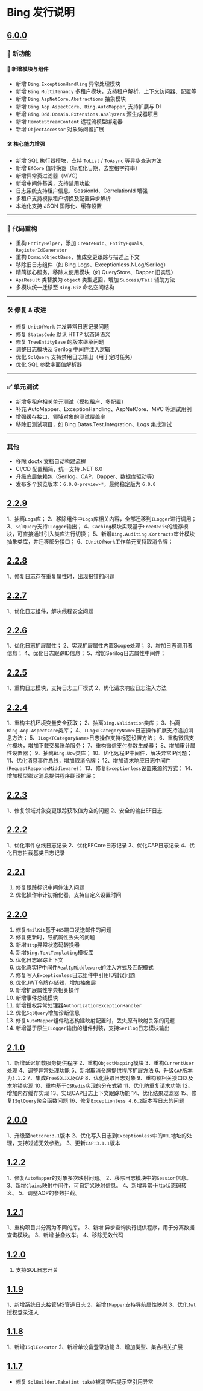 # Bing 发行说明

## [6.0.0](https://www.nuget.org/packages/Bing.Core/6.0.0)

### 🚀 新功能

#### 🧩 新增模块与组件

* 新增 `Bing.ExceptionHandling` 异常处理模块
* 新增 `Bing.MultiTenancy` 多租户模块，支持租户解析、上下文访问器、配置等
* 新增 `Bing.AspNetCore.Abstractions` 抽象模块
* 新增 `Bing.Aop.AspectCore`、`Bing.AutoMapper`, 支持扩展与 DI
* 新增 `Bing.Ddd.Domain.Extensions.Analyzers` 源生成器项目
* 新增 `RemoteStreamContent` 远程流模型绑定器
* 新增 `ObjectAccessor` 对象访问器扩展

#### 🛠 核心能力增强

* 新增 SQL 执行器模块，支持 `ToList` / `ToAsync` 等异步查询方法
* 新增 `EfCore` 值转换器（标准化日期、去空格字符串）
* 新增异常页过滤器（MVC）
* 新增中间件基类，支持禁用功能
* 日志系统支持租户信息、SessionId、CorrelationId 增强
* 多租户支持模拟租户切换及配置异步解析
* 本地化支持 JSON 国际化、缓存设置

---

### 🎨 代码重构

* 重构 `EntityHelper`，添加 `CreateGuid`、`EntityEquals`、`RegisterIdGenerator`
* 重构 `DomainObjectBase`，集成变更跟踪与描述上下文
* 移除旧日志组件（如 Bing.Logs、Exceptionless.NLog/Serilog）
* 精简核心服务，移除未使用模块（如 QueryStore、Dapper 旧实现）
* `ApiResult` 类替换为 `object` 类型返回，增加 `Success/Fail` 辅助方法
* 多模块统一迁移至 `Bing.Biz` 命名空间结构

---

### 🛠️ 修复 & 改进

* 修复 `UnitOfWork` 并发异常日志记录问题
* 修复 `StatusCode` 默认 HTTP 状态码语义
* 修复 `TreeEntityBase` 的版本继承问题
* 调整日志模块及 Serilog 中间件注入逻辑
* 优化 `SqlQuery` 支持禁用日志输出（用于定时任务）
* 优化 SQL 参数字面值解析器

---

### ✅ 单元测试

* 新增多租户相关单元测试（模拟租户、多配置）
* 补充 AutoMapper、ExceptionHandling、AspNetCore、MVC 等测试用例
* 增强缓存接口、领域对象的测试覆盖率
* 移除旧测试项目，如 Bing.Datas.Test.Integration、Logs 集成测试

---

### 其他

* 移除 docfx 文档自动构建流程
* CI/CD 配置精简，统一支持 .NET 6.0
* 升级底层依赖包（Serilog、CAP、Dapper、数据库驱动等）
* 发布多个预览版本：`6.0.0-preview-*`，最终稳定版为 `6.0.0`

## [2.2.9](https://www.nuget.org/packages/Bing.Core/2.2.9)

1、抽离`Logs`库；
2、移除组件中`Logs`库相关内容，全部迁移到`ILogger`进行调用；
3、`SqlQuery`支持`ILogger`输出；
4、`Caching`模块实现基于`FreeRedis`的缓存模块，可直接通过引入类库进行切换；
5、新增`Bing.Auditing.Contracts`审计模块抽象类库，并迁移部分接口；
6、`IUnitOfWork`工作单元支持取消令牌；


## [2.2.8](https://www.nuget.org/packages/Bing.Core/2.2.8)

1、修复日志存在重复属性时，出现报错的问题

## [2.2.7](https://www.nuget.org/packages/Bing.Core/2.2.7)

1、优化日志组件，解决线程安全问题

## [2.2.6](https://www.nuget.org/packages/Bing.Core/2.2.6)

1、优化日志扩展属性；
2、实现扩展属性内置Scope处理；
3、增加日志调用者信息；
4、优化日志跟踪ID信息；
5、增加Serilog日志属性中间件；

## [2.2.5](https://www.nuget.org/packages/Bing.Core/2.2.5)

1、重构日志模块，支持日志工厂模式
2、优化请求响应日志注入方法

## [2.2.4](https://www.nuget.org/packages/Bing.Core/2.2.4)

1、重构主机环境变量安全获取；
2、抽离`Bing.Validation`类库；
3、抽离`Bing.Aop.AspectCore`类库；
4、`ILog<TCategoryName>`日志操作扩展支持追加消息方法；
5、`ILog<TCategoryName>`日志操作支持标签设置方法；
6、重构微信支付模块，增加下载交易账单服务；
7、重构微信支付参数生成器；
8、增加审计属性设置器；
9、抽离`Bing.Uow`类库；
10、优化远程IP中间件，解决异常IP问题；
11、优化消息事件总线，增加取消令牌；
12、增加请求响应日志中间件(`RequestResponseMiddleware`)；
13、修复`Exceptionless`设置来源的方式；
14、增加模型绑定消息提供程序翻译扩展；

## [2.2.3](https://www.nuget.org/packages/Bing.Core/2.2.3)

1、修复领域对象变更跟踪获取值为空的问题
2、安全的输出EF日志

## [2.2.2](https://www.nuget.org/packages/Bing.Core/2.2.2)

1、优化事件总线日志记录
2、优化EFCore日志记录
3、优化CAP日志记录
4、优化日志拦截基类日志记录

## [2.2.1](https://www.nuget.org/packages/Bing.Core/2.2.1)

1. 修复跟踪标识中间件注入问题
2. 优化操作审计初始化器，支持自定义设置时间

## [2.2.0](https://www.nuget.org/packages/Bing.Core/2.2.0)

1. 修复`MailKit`基于`465`端口发送邮件的问题
2. 修复更新时，导航属性丢失的问题
3. 新增`Http`异常状态码转换器
4. 新增`Bing.TextTemplating`模板库
5. 优化日志跟踪上下文
6. 优化真实IP中间件`RealIpMiddleware`的注入方式及匹配模式
7. 修复写入`Exceptionless`日志组件中引用ID错误问题
8. 优化JWT令牌存储器，增加抽象层
9. 新增扩展属性字典相关操作
10. 新增事件总线模块
11. 新增授权异常处理器`AuthorizationExceptionHandler`
12. 优化`SqlQuery`增加诊断信息
13. 修复`AutoMapper`组件动态构建映射配置时，丢失原有映射关系的问题
14. 新增基于原生`ILogger`输出的组件封装，支持`Serilog`日志模块输出

## [2.1.0](https://www.nuget.org/packages/Bing.Core/2.1.0)

1、新增延迟加载服务提供程序
2、重构`ObjectMapping`模块
3、重构`CurrentUser`处理
4、调整异常处理功能
5、新增取消令牌提供程序扩展方法
6、升级`CAP`版本为`3.1.2`
7、集成`FreeSQL`以及`CAP`
8、优化获取日志对象
9、重构锁相关接口以及本地锁实现
10、重构基于`CSRedis`实现的分布式锁
11、优化防重复请求功能
12、增加内存缓存实现
13、实现CAP日志上下文跟踪功能
14、优化结果过滤器
15、修复`ISqlQuery`聚合函数问题
16、修复`Exceptionless 4.6.2`版本写日志的问题

## [2.0.0](https://www.nuget.org/packages/Bing.Core/2.0.0)

1、升级至`netcore:3.1`版本
2、优化写入日志到`Exceptionless`中的`URL`地址的处理，支持过滤无效参数。
3、更新`CAP:3.1.1`版本

## [1.2.2](https://www.nuget.org/packages/Bing.Core/1.2.2)

1、修复`AutoMapper`的对象多次映射问题。
2、移除日志模块中的`Session`信息。
3、新增`Claims`映射中间件，可自定义映射信息。
4、新增异常-Http状态码转义。
5、调整AOP的参数拦截。

## [1.2.1](https://www.nuget.org/packages/Bing.Core/1.2.1)

1、重构项目并分离为不同的库。
2、新增 异步查询执行提供程序，用于分离数据查询模块。
3、新增 抽象枚举。
4、移除无效代码

## [1.2.0](https://www.nuget.org/packages/Bing.Core/1.2.0)

1. 支持SQL日志开关

## [1.1.9](https://www.nuget.org/packages/Bing.Core/1.1.9)

1、新增系统日志接管MS管道日志
2、新增`IMapper`支持导航属性映射
3、优化`Jwt`授权登录注入

## [1.1.8](https://www.nuget.org/packages/Bing.Core/1.1.8)

1、新增`ISqlExecutor`
2、新增单设备登录功能
3、增加类型、集合相关扩展

## [1.1.7](https://www.nuget.org/packages/Bing.Core/1.1.7)

- 修复 `SqlBuilder.Take(int take)`被清空后提示空引用异常
